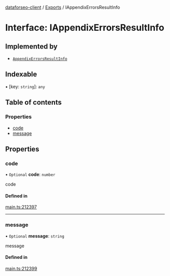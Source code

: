 [dataforseo-client](../README.md) / [Exports](../modules.md) / IAppendixErrorsResultInfo

# Interface: IAppendixErrorsResultInfo

## Implemented by

- [`AppendixErrorsResultInfo`](../classes/AppendixErrorsResultInfo.md)

## Indexable

▪ [key: `string`]: `any`

## Table of contents

### Properties

- [code](IAppendixErrorsResultInfo.md#code)
- [message](IAppendixErrorsResultInfo.md#message)

## Properties

### code

• `Optional` **code**: `number`

code

#### Defined in

[main.ts:212397](https://github.com/dataforseo/TypeScriptClient/blob/7ca1aa4/main.ts#L212397)

___

### message

• `Optional` **message**: `string`

message

#### Defined in

[main.ts:212399](https://github.com/dataforseo/TypeScriptClient/blob/7ca1aa4/main.ts#L212399)
